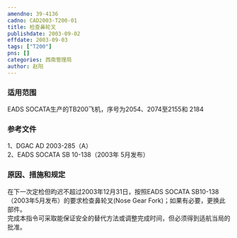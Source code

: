 ```yaml
---
amendno: 39-4136  
cadno: CAD2003-T200-01  
title: 检查鼻轮叉  
publishdate: 2003-09-02  
effdate: 2003-09-03  
tags: ["T200"]  
pns: []  
categories: 西南管理局  
author: 赵阳  
---
```

  
### 适用范围  
EADS SOCATA生产的TB200飞机，序号为2054、2074至2155和 2184  
  
<!--more-->  
### 参考文件  
1、DGAC AD 2003-285（A）  
2、EADS SOCATA SB 10-138（2003年 5月发布）  
  
### 原因、措施和规定  
在下一次定检但昀迟不超过2003年12月31日，按照EADS SOCATA SB10-138（2003年5月发布）的要求检查鼻轮叉(Nose Gear Fork)；如果有必要，更换此部件。  
完成本指令可采取能保证安全的替代方法或调整完成时间，但必须得到适航当局的批准。  
